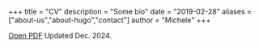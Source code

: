 +++
title = "CV"
description = "Some bio"
date = "2019-02-28"
aliases = ["about-us","about-hugo","contact"]
author = "Michele"
+++


[Open PDF](./cvvilla.pdf)
Updated Dec. 2024.


